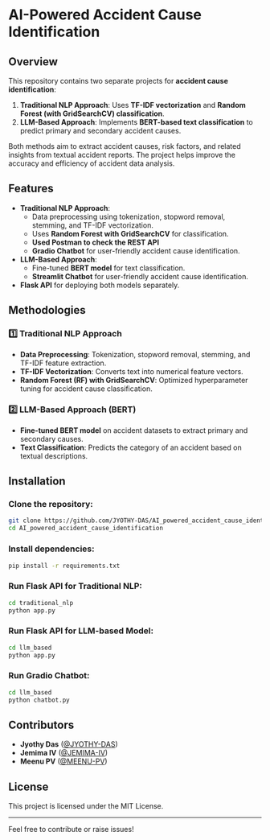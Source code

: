 # AI-Powered Accident Cause Identification

## Overview
This repository contains two separate projects for **accident cause identification**:
1. **Traditional NLP Approach**: Uses **TF-IDF vectorization** and **Random Forest (with GridSearchCV) classification**.
2. **LLM-Based Approach**: Implements **BERT-based text classification** to predict primary and secondary accident causes.

Both methods aim to extract accident causes, risk factors, and related insights from textual accident reports. The project helps improve the accuracy and efficiency of accident data analysis.

## Features
- **Traditional NLP Approach**:
  - Data preprocessing using tokenization, stopword removal, stemming, and TF-IDF vectorization.
  - Uses **Random Forest with GridSearchCV** for classification.
  - **Used Postman to check the REST API**
  - **Gradio Chatbot** for user-friendly accident cause identification.
- **LLM-Based Approach**:
  - Fine-tuned **BERT model** for text classification.
  - **Streamlit Chatbot** for user-friendly accident cause identification.
- **Flask API** for deploying both models separately.


## Methodologies
### 1️⃣ Traditional NLP Approach
- **Data Preprocessing**: Tokenization, stopword removal, stemming, and TF-IDF feature extraction.
- **TF-IDF Vectorization**: Converts text into numerical feature vectors.
- **Random Forest (RF) with GridSearchCV**: Optimized hyperparameter tuning for accident cause classification.

### 2️⃣ LLM-Based Approach (BERT)
- **Fine-tuned BERT model** on accident datasets to extract primary and secondary causes.
- **Text Classification**: Predicts the category of an accident based on textual descriptions.
## Installation
### Clone the repository:
```bash
git clone https://github.com/JYOTHY-DAS/AI_powered_accident_cause_identification.git
cd AI_powered_accident_cause_identification
```

### Install dependencies:
```bash
pip install -r requirements.txt
```

### Run Flask API for Traditional NLP:
```bash
cd traditional_nlp
python app.py
```

### Run Flask API for LLM-based Model:
```bash
cd llm_based
python app.py
```

### Run Gradio Chatbot:
```bash
cd llm_based
python chatbot.py
```

## Contributors
- **Jyothy Das** ([@JYOTHY-DAS](https://github.com/JYOTHY-DAS))
- **Jemima IV** ([@JEMIMA-IV](https://github.com/Jemima-IV))
- **Meenu PV** ([@MEENU-PV](https://github.com/MEENU-PV))

## License
This project is licensed under the MIT License.

---
Feel free to contribute or raise issues!

